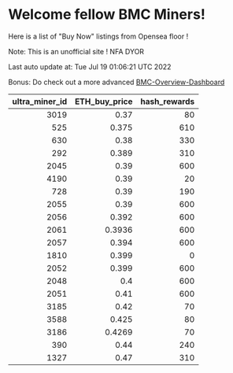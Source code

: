 # Welcome fellow BMC Miners!
Here is a list of "Buy Now" listings from Opensea floor !

Note: This is an unofficial site ! NFA DYOR

Last auto update at: Tue Jul 19 01:06:21 UTC 2022

Bonus: Do check out a more advanced [BMC-Overview-Dashboard](https://dune.com/defifunk/BMC-Overview-Dashboard)


|   ultra_miner_id |   ETH_buy_price |   hash_rewards |
|-----------------:|----------------:|---------------:|
|             3019 |          0.37   |             80 |
|              525 |          0.375  |            610 |
|              630 |          0.38   |            330 |
|              292 |          0.389  |            310 |
|             2045 |          0.39   |            600 |
|             4190 |          0.39   |             20 |
|              728 |          0.39   |            190 |
|             2055 |          0.39   |            600 |
|             2056 |          0.392  |            600 |
|             2061 |          0.3936 |            600 |
|             2057 |          0.394  |            600 |
|             1810 |          0.399  |              0 |
|             2052 |          0.399  |            600 |
|             2048 |          0.4    |            600 |
|             2051 |          0.41   |            600 |
|             3185 |          0.42   |             70 |
|             3588 |          0.425  |             80 |
|             3186 |          0.4269 |             70 |
|              390 |          0.44   |            240 |
|             1327 |          0.47   |            310 |